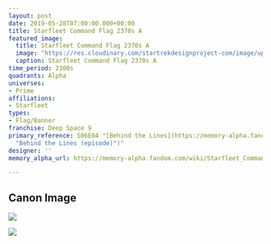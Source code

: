 ```yaml
---
layout: post
date: 2019-05-28T07:00:00.000+00:00
title: Starfleet Command Flag 2370s A
featured_image:
  title: Starfleet Command Flag 2370s A
  image: "https://res.cloudinary.com/startrekdesignproject-com/image/upload/v1565825827/StarfleetCommandFlag2370sA.png"
  caption: Starfleet Command Flag 2370s A
time_period: 2300s
quadrants: Alpha
universes:
- Prime
affiliations:
- Starfleet
types:
- Flag/Banner
franchise: Deep Space 9
primary_reference: S06E04 "[Behind the Lines](https://memory-alpha.fandom.com/wiki/Behind_the_Lines
  "Behind the Lines (episode)")"
designer: ''
memory_alpha_url: https://memory-alpha.fandom.com/wiki/Starfleet_Command

---
```

## Canon Image

![](https://res.cloudinary.com/startrekdesignproject-com/image/upload/v1565825828/DS9-6x4-StarfleetCommandFlagA-2.jpg)

![](https://res.cloudinary.com/startrekdesignproject-com/image/upload/v1565825828/StarfleetCommandFlagA-1.jpg)